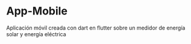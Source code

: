 # App-Mobile

Aplicación móvil creada con dart en flutter sobre un medidor de energía solar y energía eléctrica
